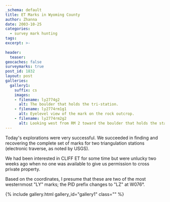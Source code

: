 ```yaml
---
_schema: default
title: ET Marks in Wyoming County
author: Zhanna
date: 2003-10-25
categories:
  - survey mark hunting
tags:
excerpt: >- 
  
header:
  teaser:
geocaches: false
surveymarks: true
post_id: 1832
layout: post             
galleries:
  gallery1:
    suffix: cs
    images:
    - filename: ly2774g2
      alt: The boulder that holds the tri-station.
    - filename: ly2774rm1g1
      alt: Eyelevel view of the mark on the rock outcrop.
    - filename: ly2774rm2g2
      alt: Looking west from RM 2 toward the boulder that holds the station. 
---
```


Today's explorations were very successful.  We succeeded in finding and recovering the complete set of marks for two triangulation stations (electronic traverse, as noted by USGS).  

We had been interested in CLIFF ET for some time but were unlucky two weeks ago when no one was available to give us permission to cross private property.  

Based on the coordinates, I presume that these are two of the most westernmost "LY" marks; the PID prefix changes to "LZ" at W076°.

{% include gallery.html gallery_id="gallery1" class="" %}